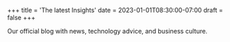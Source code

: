 +++
title = 'The latest Insights'
date = 2023-01-01T08:30:00-07:00
draft = false
+++

Our official blog with news, technology advice, and business culture.